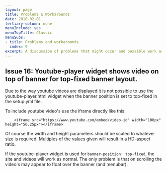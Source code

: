 ```yaml
---
layout: page
title: Problems & Workarounds
date: 2018-02-01
tertiary-column: none
menuInclude: yes
menuTopTitle: Classic
menuSubs:
- title: Problems and workarounds
  index: 9
excerpt: A discussion of problems that might occur and possible work arounds
---
```

## Issue 16: Youtube-player widget shows video on top of banner for top-fixed banner layout.

Due to the way youtube videos are displayed it is not possible to use the youtube-player.html widget when the banner position is set to top-fixed in the setup.yml file.

To include youtube video's use the iframe directly like this:

~~~~
    <iframe src="https://www.youtube.com/embed/video-id" width="100px" height="56.25px"></iframe>
~~~~

Of course the width and height parameters should be scaled to whatever size is required. Multiples of the values given will result in a HD-aspect ratio.

If the youtube-player widget is used for `banner-position: top-fixed`, the site and videos will work as normal. The only problem is that on scrolling the video's may appear to float over the banner (and menubar).